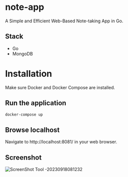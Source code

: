 # note-app
A Simple and Efficient Web-Based Note-taking App in Go.

## Stack
- Go
- MongoDB

# Installation
Make sure Docker and Docker Compose are installed.

## Run the application
```bash
docker-compose up
``` 
## Browse localhost
Navigate to http://localhost:8081/ in your web browser.


## Screenshot
![ScreenShot Tool -20230918081232](https://github.com/gopheramol/note-app/assets/113489087/6d6adfd5-1cfd-4318-8ae8-0d445f11aa8b)
